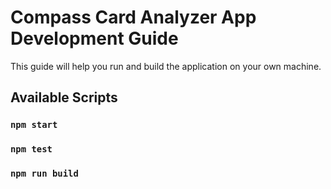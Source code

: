 # Compass Card Analyzer App Development Guide

This guide will help you run and build the application on your own machine.

## Available Scripts

### `npm start`

### `npm test`

### `npm run build`


